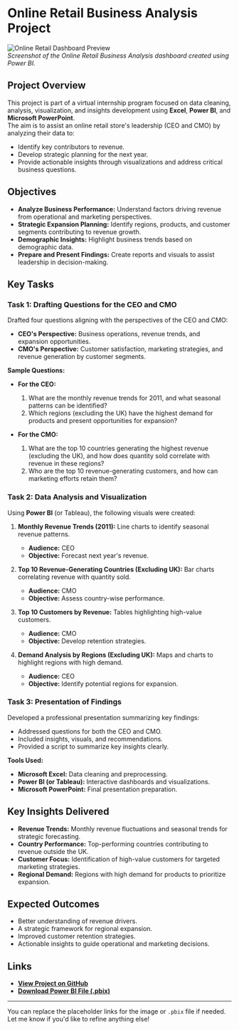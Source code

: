 # Online Retail Business Analysis Project  

![Online Retail Dashboard Preview](https://github.com/ReshmaaSelvaraj/Online-Retail-Business-Analysis-Project/raw/main/dashboard-preview.png)  
*Screenshot of the Online Retail Business Analysis dashboard created using Power BI.*  

## Project Overview  
This project is part of a virtual internship program focused on data cleaning, analysis, visualization, and insights development using **Excel**, **Power BI**, and **Microsoft PowerPoint**.  
The aim is to assist an online retail store's leadership (CEO and CMO) by analyzing their data to:  
- Identify key contributors to revenue.  
- Develop strategic planning for the next year.  
- Provide actionable insights through visualizations and address critical business questions.  

## Objectives  
- **Analyze Business Performance:** Understand factors driving revenue from operational and marketing perspectives.  
- **Strategic Expansion Planning:** Identify regions, products, and customer segments contributing to revenue growth.  
- **Demographic Insights:** Highlight business trends based on demographic data.  
- **Prepare and Present Findings:** Create reports and visuals to assist leadership in decision-making.  

## Key Tasks  

### **Task 1: Drafting Questions for the CEO and CMO**  
Drafted four questions aligning with the perspectives of the CEO and CMO:  
- **CEO's Perspective:** Business operations, revenue trends, and expansion opportunities.  
- **CMO's Perspective:** Customer satisfaction, marketing strategies, and revenue generation by customer segments.  

**Sample Questions:**  
- **For the CEO:**  
  1. What are the monthly revenue trends for 2011, and what seasonal patterns can be identified?  
  2. Which regions (excluding the UK) have the highest demand for products and present opportunities for expansion?  

- **For the CMO:**  
  1. What are the top 10 countries generating the highest revenue (excluding the UK), and how does quantity sold correlate with revenue in these regions?  
  2. Who are the top 10 revenue-generating customers, and how can marketing efforts retain them?  

### **Task 2: Data Analysis and Visualization**  
Using **Power BI** (or Tableau), the following visuals were created:  
1. **Monthly Revenue Trends (2011):** Line charts to identify seasonal revenue patterns.  
   - **Audience:** CEO  
   - **Objective:** Forecast next year's revenue.  

2. **Top 10 Revenue-Generating Countries (Excluding UK):** Bar charts correlating revenue with quantity sold.  
   - **Audience:** CMO  
   - **Objective:** Assess country-wise performance.  

3. **Top 10 Customers by Revenue:** Tables highlighting high-value customers.  
   - **Audience:** CMO  
   - **Objective:** Develop retention strategies.  

4. **Demand Analysis by Regions (Excluding UK):** Maps and charts to highlight regions with high demand.  
   - **Audience:** CEO  
   - **Objective:** Identify potential regions for expansion.  

### **Task 3: Presentation of Findings**  
Developed a professional presentation summarizing key findings:  
- Addressed questions for both the CEO and CMO.  
- Included insights, visuals, and recommendations.  
- Provided a script to summarize key insights clearly.  

**Tools Used:**  
- **Microsoft Excel:** Data cleaning and preprocessing.  
- **Power BI (or Tableau):** Interactive dashboards and visualizations.  
- **Microsoft PowerPoint:** Final presentation preparation.  

## Key Insights Delivered  
- **Revenue Trends:** Monthly revenue fluctuations and seasonal trends for strategic forecasting.  
- **Country Performance:** Top-performing countries contributing to revenue outside the UK.  
- **Customer Focus:** Identification of high-value customers for targeted marketing strategies.  
- **Regional Demand:** Regions with high demand for products to prioritize expansion.  

## Expected Outcomes  
- Better understanding of revenue drivers.  
- A strategic framework for regional expansion.  
- Improved customer retention strategies.  
- Actionable insights to guide operational and marketing decisions.  

## Links  
- **[View Project on GitHub](https://github.com/ReshmaaSelvaraj/Online-Retail-Business-Analysis-Project)**  
- **[Download Power BI File (.pbix)](https://github.com/ReshmaaSelvaraj/Online-Retail-Business-Analysis-Project/blob/main/OnlineRetailDashboard.pbix)**  

---  

You can replace the placeholder links for the image or `.pbix` file if needed. Let me know if you'd like to refine anything else!  
